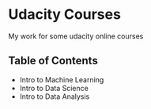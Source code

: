 # Udacity Courses
My work for some udacity online courses

## Table of Contents
* Intro to Machine Learning
* Intro to Data Science
* Intro to Data Analysis
